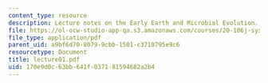 ```yaml
---
content_type: resource
description: Lecture notes on the Early Earth and Microbial Evolution.
file: https://ol-ocw-studio-app-qa.s3.amazonaws.com/courses/20-106j-systems-microbiology-fall-2006/170e9d0c63bb641f037181594682a2b4_lecture01.pdf
file_type: application/pdf
parent_uid: a9bf6d70-8079-9cbb-1501-c3710795e9c6
resourcetype: Document
title: lecture01.pdf
uid: 170e9d0c-63bb-641f-0371-81594682a2b4
---
```

